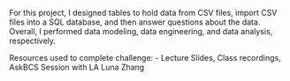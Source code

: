 For this project, I designed tables to hold data from CSV files, import CSV files into a SQL database, and then answer questions about the data. Overall, I performed data modeling, data engineering, and data analysis, respectively.

Resources used to complete challenge: 
    - Lecture Slides, Class recordings, AskBCS Session with LA Luna Zhang
